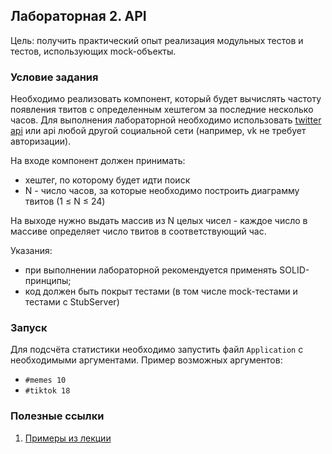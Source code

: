 ## Лабораторная 2. API

Цель: получить практический опыт реализация модульных тестов и тестов, использующих mock-объекты.

### Условие задания 

Необходимо реализовать компонент, который будет вычислять частоту появления твитов с определенным хештегом за последние несколько часов. Для выполнения лабораторной необходимо использовать [twitter api](https://dev.twitter.com/rest/public/search) или api любой другой социальной сети (например, vk не требует авторизации).

На входе компонент должен принимать:
* хештег, по которому будет идти поиск
* N - число часов, за которые необходимо построить диаграмму твитов (1 ≤ N ≤ 24)

На выходе нужно выдать массив из N целых чисел - каждое число в массиве определяет число
твитов в соответствующий час.

Указания:
* при выполнении лабораторной рекомендуется применять SOLID-принципы;
* код должен быть покрыт тестами (в том числе mock-тестами и тестами с StubServer)

### Запуск

Для подсчёта статистики необходимо запустить файл `Application` с необходимыми аргументами. Пример возможных аргументов:
* `#memes 10`
* `#tiktok 18`

### Полезные ссылки

1. [Примеры из лекции](https://github.com/akirakozov/example-apps/tree/master/java/mock-example)
